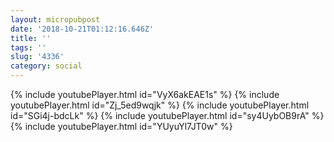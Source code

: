 ```yaml
---
layout: micropubpost
date: '2018-10-21T01:12:16.646Z'
title: ''
tags: ''
slug: '4336'
category: social
---
```

{% include youtubePlayer.html id="VyX6akEAE1s" %}
{% include youtubePlayer.html id="Zj_5ed9wqjk" %}
{% include youtubePlayer.html id="SGi4j-bdcLk" %}
{% include youtubePlayer.html id="sy4UybOB9rA" %}
{% include youtubePlayer.html id="YUyuYl7JT0w" %}
